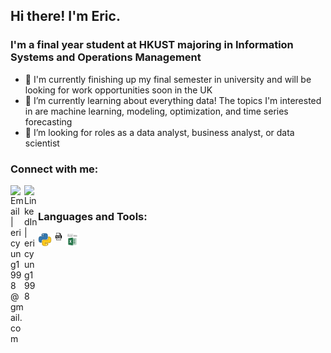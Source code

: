 ## Hi there! I'm Eric.

### I'm a final year student at HKUST majoring in Information Systems and Operations Management
- 👋 I'm currently finishing up my final semester in university and will be looking for work opportunities soon in the UK
- 🌱 I’m currently learning about everything data! The topics I'm interested in are machine learning, modeling, optimization, and time series forecasting
- 👀 I’m looking for roles as a data analyst, business analyst, or data scientist

### Connect with me:
[<img align="left" alt="Email | ericyung1998@gmail.com" width="22px" src="https://cdn.jsdelivr.net/npm/simple-icons@v3/icons/gmail.svg" />][email]
[<img align="left" alt="LinkedIn | ericyung1998" width="22px" src="https://cdn.jsdelivr.net/npm/simple-icons@v3/icons/linkedin.svg" />][linkedin]

[email]: mailto:ericyung1998@gmail.com
[linkedin]: https://www.linkedin.com/in/ericyung1998

<br>

### Languages and Tools:

<img align="left" alt="Python" width="22px" src="https://github.com/ericyung1998/ericyung1998/blob/main/python.png" />
<img align="left" alt="Python" width="22px" src="https://github.com/ericyung1998/ericyung1998/blob/main/sql.png" />
<img align="left" alt="Python" width="22px" src="https://github.com/ericyung1998/ericyung1998/blob/main/vba.png" />
